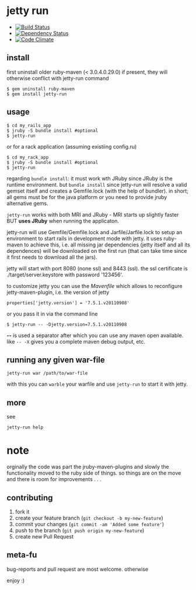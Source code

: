# jetty run 

* [![Build Status](https://secure.travis-ci.org/mkristian/jetty-run.png)](http://travis-ci.org/mkristian/jetty-run)
* [![Dependency Status](https://gemnasium.com/mkristian/jetty-run.png)](https://gemnasium.com/mkristian/jetty-run)
* [![Code Climate](https://codeclimate.com/github/mkristian/jetty-run.png)](https://codeclimate.com/github/mkristian/jetty-run)


## install ##

first uninstall older ruby-maven (< 3.0.4.0.29.0) if present, they will otherwise conflict with jetty-run command

    $ gem uninstall ruby-maven
	$ gem install jetty-run

## usage ##

    $ cd my_rails_app
 	$ jruby -S bundle install #optional
	$ jetty-run

or for a rack application (assuming existiing config.ru)

    $ cd my_rack_app
 	$ jruby -S bundle install #optional
	$ jetty-run

regarding `bundle install`: it must work wth JRuby since JRuby is the runtime environment. but `bundle install` since jetty-run will resolve a valid gemset itself and creates a Gemfile.lock (with the help of bundler). in short; all gems must be for the java platform or you need to provide jruby alternative gems.

`jetty-run` works with both MRI and JRuby - MRI starts up slightly faster BUT **uses JRuby** when running the applicaton.

jetty-run will use Gemfile/Gemfile.lock and Jarfile/Jarfile.lock to setup an environment to start rails in development mode with jetty. it uses ruby-maven to achieve this, i.e. all missing jar dependencies (jetty itself and all its dependences) will be downloaded on the first run (that can take time since it first needs to download all the jars).

jetty will start with port 8080 (none ssl) and 8443 (ssl). the ssl certificate is ./target/server.keystore with password '123456'.

to customize jetty you can use the _Mavenfile_ which allows to reconfigure jetty-maven-plugin, i.e. the version of jetty

    properties['jetty.version'] = '7.5.1.v20110908'

or you pass it in via the command line

	$ jetty-run -- -Djetty.version=7.5.1.v20110908
	
**--** is used a separator after which you can use any maven open available. like `-- -X` gives you a complete maven debug output, etc.

## running any given war-file ##

    jetty-run war /path/to/war-file

with this you can `warble` your warfile and use `jetty-run` to start it with jetty.

## more ##

see

    jetty-run help
	 
# note #

orginally the code was part the jruby-maven-plugins and slowly the functionality moved to the ruby side of things. so things are on the move and there is room for improvements . . .
    
contributing
------------

1. fork it
2. create your feature branch (`git checkout -b my-new-feature`)
3. commit your changes (`git commit -am 'Added some feature'`)
4. push to the branch (`git push origin my-new-feature`)
5. create new Pull Request

meta-fu
-------

bug-reports and pull request are most welcome. otherwise

enjoy :) 
